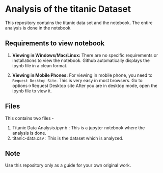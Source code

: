 # Analysis of the titanic Dataset
This repository contains the titanic data set and the notebook.
The entire analysis is done in the notebook.

## Requirements to view notebook

1. **Viewing in Windows/Mac/Linux:**
There are no specific requirements or installations to view the notebook. Github
automatically displays the ipynb file in a clean format.

2. **Viewing in Mobile Phones:**
For viewing in mobile phone, you need to `Request Desktop Site`. This is very easy in most browsers.
Go to options->Request Desktop site
After you are in desktop mode, open the ipynb file to view it.

## Files
This contains two files - 
1. Titanic Data Analysis.ipynb : This is a jupyter notebook where the analysis is done.
2. titanic-data.csv : This is the dataset which is analyzed.

## Note
Use this repository only as a guide for your own original work.
